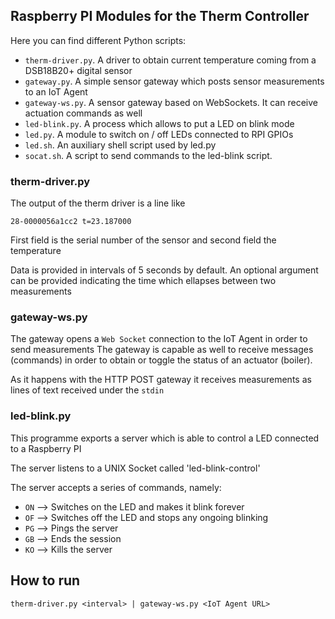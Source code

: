 ## Raspberry PI Modules for the Therm Controller

Here you can find different Python scripts:

- `therm-driver.py`. A driver to obtain current temperature coming from a DSB18B20+ digital sensor
- `gateway.py`. A simple sensor gateway which posts sensor measurements to an IoT Agent
- `gateway-ws.py`. A sensor gateway based on WebSockets. It can receive actuation commands as well
- `led-blink.py`. A process which allows to put a LED on blink mode
- `led.py`. A module to switch on / off LEDs connected to RPI GPIOs
- `led.sh`. An auxiliary shell script used by led.py
- `socat.sh`. A script to send commands to the led-blink script.

### therm-driver.py

The output of the therm driver is a line like 

```
28-0000056a1cc2 t=23.187000
```

First field is the serial number of the sensor and second field the temperature

Data is provided in intervals of 5 seconds by default. An optional argument can be provided
indicating the time which ellapses between two measurements

### gateway-ws.py

The gateway opens a `Web Socket` connection to the IoT Agent in order to send measurements
The gateway is capable as well to receive messages (commands) in order to
obtain or toggle the status of an actuator (boiler).

As it happens with the HTTP POST gateway it receives measurements as lines of text received under the `stdin`

### led-blink.py

This programme exports a server which is able to control a LED  connected to a Raspberry PI 

The server listens to a UNIX Socket called 'led-blink-control' 

The server accepts a series of commands, namely:

- `ON` --> Switches on the LED and makes it blink forever
- `OF` --> Switches off the LED and stops any ongoing blinking
- `PG` --> Pings the server
- `GB` --> Ends the session
- `KO` --> Kills the server

## How to run

```
therm-driver.py <interval> | gateway-ws.py <IoT Agent URL>
```